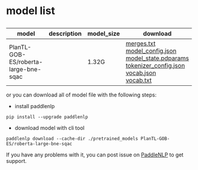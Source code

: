 #  model list

##  

| model  | description | model_size  | download         |
| --- | --- | --- | --- |
|PlanTL-GOB-ES/roberta-large-bne-sqac|  | 1.32G | [merges.txt](https://bj.bcebos.com/paddlenlp/models/community/PlanTL-GOB-ES/roberta-large-bne-sqac/merges.txt)<br>[model_config.json](https://bj.bcebos.com/paddlenlp/models/community/PlanTL-GOB-ES/roberta-large-bne-sqac/model_config.json)<br>[model_state.pdparams](https://bj.bcebos.com/paddlenlp/models/community/PlanTL-GOB-ES/roberta-large-bne-sqac/model_state.pdparams)<br>[tokenizer_config.json](https://bj.bcebos.com/paddlenlp/models/community/PlanTL-GOB-ES/roberta-large-bne-sqac/tokenizer_config.json)<br>[vocab.json](https://bj.bcebos.com/paddlenlp/models/community/PlanTL-GOB-ES/roberta-large-bne-sqac/vocab.json)<br>[vocab.txt](https://bj.bcebos.com/paddlenlp/models/community/PlanTL-GOB-ES/roberta-large-bne-sqac/vocab.txt) |

or you can download all of model file with the following steps:

* install paddlenlp

```shell
pip install --upgrade paddlenlp
```

* download model with cli tool

```shell
paddlenlp download --cache-dir ./pretrained_models PlanTL-GOB-ES/roberta-large-bne-sqac
```

If you have any problems with it, you can post issue on [PaddleNLP](https://github.com/PaddlePaddle/PaddleNLP) to get support.
